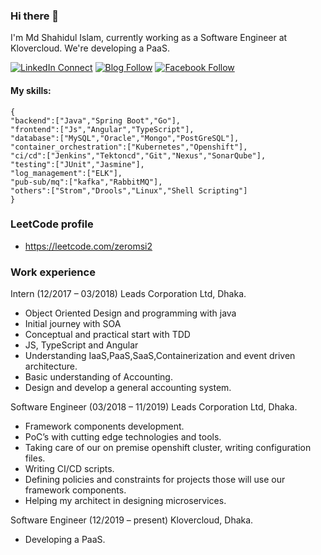 
### Hi there 👋
I'm Md Shahidul Islam, currently working as a Software Engineer at Klovercloud. We're developing a PaaS.


[![LinkedIn Connect](https://img.shields.io/badge/%20-Connect-black?style=for-the-badge&color=14171A&labelColor=212121&logo=linkedin&logoColor=ffffff)](https://www.linkedin.com/in/shahidul-islams-profile/)  [![Blog Follow](https://img.shields.io/badge/BLOG-Follow-orange?style=for-the-badge&color=212121)](https://zeromsi.github.io/blog/index.html)  [![Facebook Follow](https://img.shields.io/badge/%20-Connect-black?style=for-the-badge&color=14171A&labelColor=1976d2&logo=facebook&logoColor=ffffff)](https://web.facebook.com/BeskoristanShahidul)

#### My skills:
```
{
"backend":["Java","Spring Boot","Go"],
"frontend":["Js","Angular","TypeScript"],
"database":["MySQL","Oracle","Mongo","PostGreSQL"],
"container_orchestration":["Kubernetes","Openshift"],
"ci/cd":["Jenkins","Tektoncd","Git","Nexus","SonarQube"],
"testing":["JUnit","Jasmine"],
"log_management":["ELK"],
"pub-sub/mq":["kafka","RabbitMQ"],
"others":["Strom","Drools","Linux","Shell Scripting"]
}
```
### LeetCode profile
- https://leetcode.com/zeromsi2

### Work experience 
Intern (12/2017 – 03/2018)
Leads Corporation Ltd, Dhaka.
- Object Oriented Design and programming with
java
- Initial journey with SOA
- Conceptual and practical start with TDD
- JS, TypeScript and Angular
- Understanding IaaS,PaaS,SaaS,Containerization
and event driven architecture.
- Basic understanding of Accounting.
- Design and develop a general accounting system.

Software Engineer (03/2018 – 11/2019)
Leads Corporation Ltd, Dhaka.
- Framework components development.
- PoC’s with cutting edge technologies and
tools.
- Taking care of our on premise openshift cluster,
writing configuration files.
- Writing CI/CD scripts.
- Defining policies and constraints for projects
those will use our framework components.
- Helping my architect in designing
microservices.

Software Engineer (12/2019 – present)
Klovercloud, Dhaka.
- Developing a PaaS.


